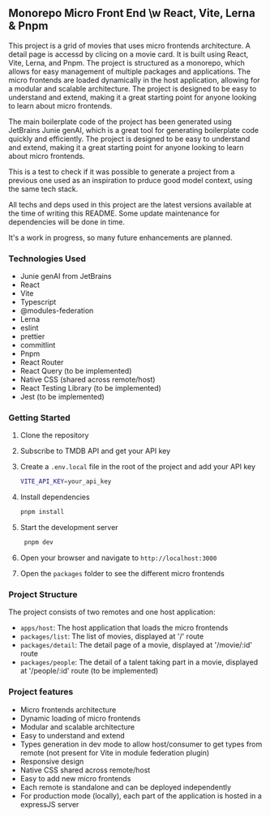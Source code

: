 ## Monorepo Micro Front End \w React, Vite, Lerna & Pnpm

This project is a grid of movies that uses micro frontends architecture. A detail page is accessd by clicing on a movie card. It is built using React, Vite, Lerna, and Pnpm. The project is structured as a monorepo, which allows for easy management of multiple packages and applications.
The micro frontends are loaded dynamically in the host application, allowing for a modular and scalable architecture. The project is designed to be easy to understand and extend, making it a great starting point for anyone looking to learn about micro frontends.

The main boilerplate code of the project has been generated using JetBrains Junie genAI, which is a great tool for generating boilerplate code quickly and efficiently. The project is designed to be easy to understand and extend, making it a great starting point for anyone looking to learn about micro frontends.

This is a test to check if it was possible to generate a project from a previous one used as an inspiration to prduce good model context, using the same tech stack.

All techs and deps used in this project are the latest versions available at the time of writing this README. Some update maintenance for dependencies will be done in time.

It's a work in progress, so many future enhancements are planned.

### Technologies Used
- Junie genAI from JetBrains
- React
- Vite
- Typescript
- @modules-federation
- Lerna
- eslint
- prettier
- commitlint
- Pnpm
- React Router
- React Query (to be implemented)
- Native CSS (shared across remote/host)
- React Testing Library (to be implemented)
- Jest (to be implemented)

### Getting Started

1. Clone the repository
2. Subscribe to TMDB API and get your API key
3. Create a `.env.local` file in the root of the project and add your API key
   ```bash
   VITE_API_KEY=your_api_key
   ```
3. Install dependencies
   ```bash
   pnpm install
   ```
4. Start the development server
   ```bash
    pnpm dev
    ```
5. Open your browser and navigate to `http://localhost:3000`

6. Open the `packages` folder to see the different micro frontends

### Project Structure

The project consists of two remotes and one host application:

- `apps/host`: The host application that loads the micro frontends
- `packages/list`: The list of movies, displayed at '/' route
- `packages/detail`: The detail page of a movie, displayed at '/movie/:id' route
- `packages/people`: The detail of a talent taking part in a movie, displayed at '/people/:id' route (to be implemented)

### Project features

- Micro frontends architecture
- Dynamic loading of micro frontends
- Modular and scalable architecture
- Easy to understand and extend
- Types generation in dev mode to allow host/consumer to get types from remote (not present for Vite in module federation plugin)
- Responsive design
- Native CSS shared across remote/host
- Easy to add new micro frontends
- Each remote is standalone and can be deployed independently
- For production mode (locally), each part of the application is hosted in a expressJS server
